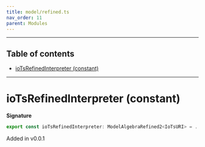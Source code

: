 ```yaml
---
title: model/refined.ts
nav_order: 11
parent: Modules
---
```


---

<h2 class="text-delta">Table of contents</h2>

- [ioTsRefinedInterpreter (constant)](#iotsrefinedinterpreter-constant)

---

# ioTsRefinedInterpreter (constant)

**Signature**

```ts
export const ioTsRefinedInterpreter: ModelAlgebraRefined2<IoTsURI> = ...
```

Added in v0.0.1
